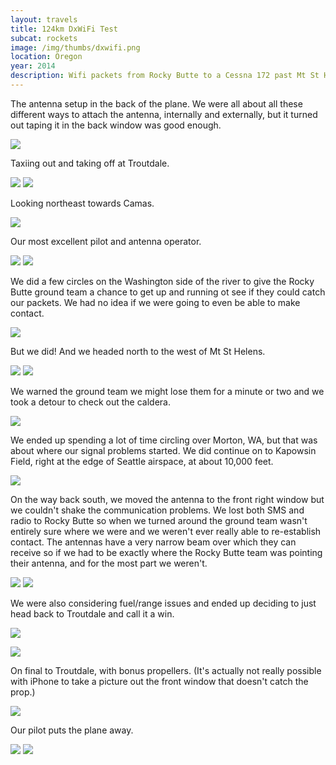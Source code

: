 ```yaml
---
layout: travels
title: 124km DxWiFi Test
subcat: rockets
image: /img/thumbs/dxwifi.png
location: Oregon
year: 2014
description: Wifi packets from Rocky Butte to a Cessna 172 past Mt St Helens.
---
```


The antenna setup in the back of the plane. We were all about all these different ways to attach the antenna, internally and externally, but it turned out taping it in the back window was good enough. 

<img src="https://lh4.googleusercontent.com/-5ysw4i0ULtE/UvfKknq5SNI/AAAAAAAAGDU/EZlqiiVixgk/w960-h720-no/IMG_0695.png">

Taxiing out and taking off at Troutdale.

<img src="https://lh4.googleusercontent.com/-TvOelSrx3Bg/UvfKkrLZsSI/AAAAAAAAGDQ/otPMXWC3tvA/w960-h720-no/IMG_0700.png">

<img src="https://lh3.googleusercontent.com/-EhEK-vaTiTw/UvfKkt983qI/AAAAAAAAGDM/D4uOwlBy11E/w960-h720-no/IMG_0701.png">

Looking northeast towards Camas.

<img src="https://lh6.googleusercontent.com/-9K4RJKWAsMA/UvfKlIslUPI/AAAAAAAAGDk/Kq0KJXY4hco/w960-h720-no/IMG_0713.png">

Our most excellent pilot and antenna operator.

<img class="vertimg" src="https://lh6.googleusercontent.com/-XXMKWeMlvz8/UvfKl35USSI/AAAAAAAAGDo/PDwkTMZM_a4/w584-h779-no/IMG_0720.png"> <img class="vertimg" src="https://lh3.googleusercontent.com/-H8gL8t45hAI/UvfKn5PxdcI/AAAAAAAAGEY/w2X-53i6GXQ/w584-h779-no/IMG_0811.png"> <div class="clear"></div>

We did a few circles on the Washington side of the river to give the Rocky Butte ground team a chance to get up and running ot see if they could catch our packets. We had no idea if we were going to even be able to make contact.

<img src="https://lh6.googleusercontent.com/-TWw3iw3wTw0/UvfKl4TmjII/AAAAAAAAGDs/ZXNSpQmkGIw/w960-h720-no/IMG_0740.png">

But we did! And we headed north to the west of Mt St Helens.

<img src="https://lh4.googleusercontent.com/-IgMO3tpdHF8/UvfKmQ4acTI/AAAAAAAAGD8/xp6eJzMWNLI/w960-h720-no/IMG_0752.png">

<img src="https://lh6.googleusercontent.com/-wCzieLTOorE/UvfKm1UKqZI/AAAAAAAAGEA/BfhKxDCIZ7A/w960-h720-no/IMG_0766.png">

We warned the ground team we might lose them for a minute or two and we took a detour to check out the caldera.

<img src="https://lh4.googleusercontent.com/-qCLxoDYDQ7g/UvfKnTtyZKI/AAAAAAAAGEQ/0kqWHl11R_Q/w960-h720-no/IMG_0795.png">

We ended up spending a lot of time circling over Morton, WA, but that was about where our signal problems started. We did continue on to Kapowsin Field, right at the edge of Seattle airspace, at about 10,000 feet.

<img class="vertimg" src="https://lh5.googleusercontent.com/-y7iYSimB4NY/UvfKnz2HcKI/AAAAAAAAGEo/H6QS5U1nFdc/w584-h779-no/IMG_0815.png"><div class="clear"></div>

On the way back south, we moved the antenna to the front right window but we couldn't shake the communication problems. We lost both SMS and radio to Rocky Butte so when we turned around the ground team wasn't entirely sure where we were and we weren't ever really able to re-establish contact. The antennas have a very narrow beam over which they can receive so if we had to be exactly where the Rocky Butte team was pointing their antenna, and for the most part we weren't. 

<img src="https://lh3.googleusercontent.com/-JqMbAWpz4ck/UvfKocwxLSI/AAAAAAAAGE8/5Er-tvBSiic/w960-h720-no/IMG_0818.png">

<img src="https://lh5.googleusercontent.com/-oyad-ftFdIY/UvfKpI0gsqI/AAAAAAAAGE0/nJYt0cSIObk/w960-h720-no/IMG_0819.png">

We were also considering fuel/range issues and ended up deciding to just head back to Troutdale and call it a win.

<img class="vertimg" src="https://lh5.googleusercontent.com/-9EGjJdCLPx4/UvfKpJkaTNI/AAAAAAAAGE4/n_1UcIJfmb0/w584-h779-no/IMG_0823.png"><div class="clear"></div>

<img src="https://lh4.googleusercontent.com/-U-CKkvMcVsY/UvfKpe4KU7I/AAAAAAAAGFc/QwvtFun61BQ/w960-h720-no/IMG_0825.png">

On final to Troutdale, with bonus propellers. (It's actually not really possible with iPhone to take a picture out the front window that doesn't catch the prop.)

<img class="vertimg" src="https://lh4.googleusercontent.com/-6gzbq8Unn0k/UvfKp3YuweI/AAAAAAAAGFQ/i3HFJIdGmZA/w584-h779-no/IMG_0855.png"><div class="clear"></div>

Our pilot puts the plane away.

<img src="https://lh6.googleusercontent.com/-jdvjvgNlObc/UvfKp73yVsI/AAAAAAAAGFY/JhFT5Qlu220/w960-h720-no/IMG_0864.png">

<img src="https://lh4.googleusercontent.com/-tIYwLUymAD4/UvfKqa66_BI/AAAAAAAAGFU/Or2x6u92gYs/w960-h720-no/IMG_0873.png">



